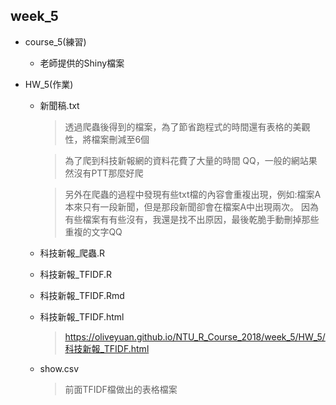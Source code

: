 ## week_5
* course_5(練習)
    - 老師提供的Shiny檔案

* HW_5(作業)
    - 新聞稿.txt
    
      > 透過爬蟲後得到的檔案，為了節省跑程式的時間還有表格的美觀性，將檔案刪減至6個
      
      > 為了爬到科技新報網的資料花費了大量的時間 QQ，一般的網站果然沒有PTT那麼好爬
      
      > 另外在爬蟲的過程中發現有些txt檔的內容會重複出現，例如:檔案A本來只有一段新聞，但是那段新聞卻會在檔案A中出現兩次。
        因為有些檔案有有些沒有，我還是找不出原因，最後乾脆手動刪掉那些重複的文字QQ
      
    - 科技新報_爬蟲.R
    - 科技新報_TFIDF.R
    - 科技新報_TFIDF.Rmd
    - 科技新報_TFIDF.html 
    
      > https://oliveyuan.github.io/NTU_R_Course_2018/week_5/HW_5/科技新報_TFIDF.html
      
    - show.csv
    
      > 前面TFIDF檔做出的表格檔案
